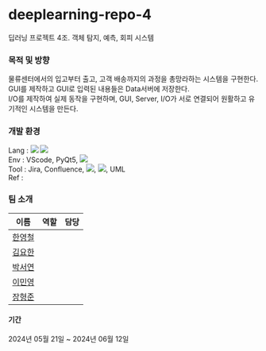 # deeplearning-repo-4
딥러닝 프로젝트 4조. 객체 탐지, 예측, 회피 시스템

### 목적 및 방향
물류센터에서의 입고부터 출고, 고객 배송까지의 과정을 총망라하는 시스템을 구현한다.\
GUI를 제작하고 GUI로 입력된 내용들은 Data서버에 저장한다.\
I/O를 제작하여 실제 동작을 구현하며, GUI, Server, I/O가 서로 연결되어 원활하고 유기적인 시스템을 만든다.

### 개발 환경
Lang :
<img src="https://img.shields.io/badge/c++-00599C?style=for-the-badge&logo=c%2B%2B&logoColor=white">
<img src="https://img.shields.io/badge/python-3776AB?style=for-the-badge&logo=python&logoColor=white">\
Env : VScode, PyQt5, <img src="https://img.shields.io/badge/mysql-4479A1?style=for-the-badge&logo=mysql&logoColor=white">\
Tool : Jira, Confluence, <img src="https://img.shields.io/badge/git-F05032?style=for-the-badge&logo=git&logoColor=white">, <img src="https://img.shields.io/badge/github-181717?style=for-the-badge&logo=github&logoColor=white">, UML\
Ref :

### 팀 소개
|이름|역할|담당|
|:---:|:---|:---|
|[한영철](https://github.com/OProcessing)|||
|[김요한](https://github.com/yohankim0423)|||
|[박서연](https://github.com/seoyean)|||
|[이민영](https://github.com/whiteblue7)|||
|[장형준](https://github.com/JangHyoengJun-0523)|||

#### 기간
2024년 05월 21일 ~ 2024년 06월 12일
